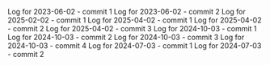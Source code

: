 Log for 2023-06-02 - commit 1
Log for 2023-06-02 - commit 2
Log for 2025-02-02 - commit 1
Log for 2025-04-02 - commit 1
Log for 2025-04-02 - commit 2
Log for 2025-04-02 - commit 3
Log for 2024-10-03 - commit 1
Log for 2024-10-03 - commit 2
Log for 2024-10-03 - commit 3
Log for 2024-10-03 - commit 4
Log for 2024-07-03 - commit 1
Log for 2024-07-03 - commit 2
